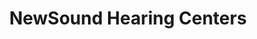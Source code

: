 ---
title: "NewSound Hearing Centers"
url: /san-antonio/newsound-hearing-centers/
shop: hearing aids
---